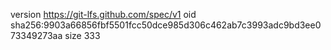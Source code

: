 version https://git-lfs.github.com/spec/v1
oid sha256:9903a66856fbf5501fcc50dce985d306c462ab7c3993adc9bd3ee073349273aa
size 333
